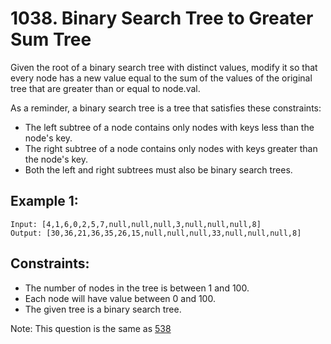 # 1038. Binary Search Tree to Greater Sum Tree

Given the root of a binary search tree with distinct values, modify it so that every node has a new value equal to the sum of the values of the original tree that are greater than or equal to node.val.

As a reminder, a binary search tree is a tree that satisfies these constraints:

* The left subtree of a node contains only nodes with keys less than the node's key.
* The right subtree of a node contains only nodes with keys greater than the node's key.
* Both the left and right subtrees must also be binary search trees.
 
## Example 1:

```
Input: [4,1,6,0,2,5,7,null,null,null,3,null,null,null,8]
Output: [30,36,21,36,35,26,15,null,null,null,33,null,null,null,8]
```

## Constraints:

* The number of nodes in the tree is between 1 and 100.
* Each node will have value between 0 and 100.
* The given tree is a binary search tree.

Note: This question is the same as [538](https://leetcode.com/problems/convert-bst-to-greater-tree/)